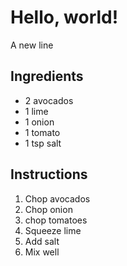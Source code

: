 # Hello, world!
A new line

## Ingredients

* 2 avocados
* 1 lime
* 1 onion
* 1 tomato
* 1 tsp salt

## Instructions

1. Chop avocados
2. Chop onion
2. chop tomatoes 
3. Squeeze lime
4. Add salt
5. Mix well
